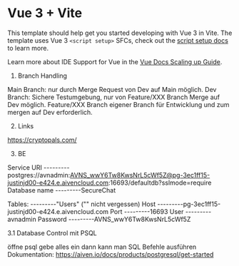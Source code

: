 # Vue 3 + Vite

This template should help get you started developing with Vue 3 in Vite. The template uses Vue 3 `<script setup>` SFCs, check out the [script setup docs](https://v3.vuejs.org/api/sfc-script-setup.html#sfc-script-setup) to learn more.

Learn more about IDE Support for Vue in the [Vue Docs Scaling up Guide](https://vuejs.org/guide/scaling-up/tooling.html#ide-support).



1. Branch Handling

Main Branch: nur durch Merge Request von Dev auf Main möglich.
Dev Branch: Sichere Testumgebung, nur von Feature/XXX Branch Merge auf Dev möglich.
Feature/XXX Branch eigener Branch für Entwicklung und zum mergen auf Dev erforderlich.

2. Links

https://cryptopals.com/

3. BE

Service URI
---------postgres://avnadmin:AVNS_wwY6Tw8KwsNrL5cWf5Z@pg-3ec1ff15-justinjd00-e424.e.aivencloud.com:16693/defaultdb?sslmode=require
Database name
---------SecureChat

Tables:
---------"Users" ("" nicht vergessen)
Host
---------pg-3ec1ff15-justinjd00-e424.e.aivencloud.com
Port
---------16693
User
---------avnadmin
Password
---------AVNS_wwY6Tw8KwsNrL5cWf5Z

3.1 Database Control mit PSQL

öffne psql
gebe alles ein
dann kann man SQL Befehle ausführen
Dokumentation:
https://aiven.io/docs/products/postgresql/get-started

